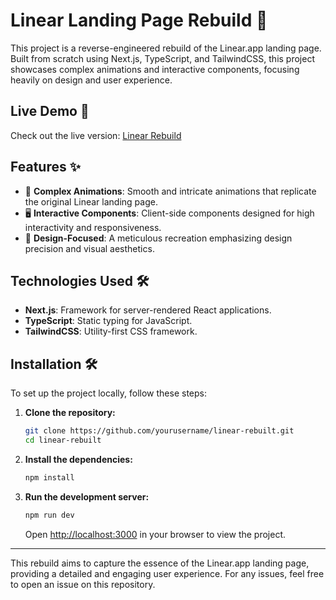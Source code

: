 # Linear Landing Page Rebuild 🎨

This project is a reverse-engineered rebuild of the Linear.app landing page. Built from scratch using Next.js, TypeScript, and TailwindCSS, this project showcases complex animations and interactive components, focusing heavily on design and user experience.

## Live Demo 🎉

Check out the live version: [Linear Rebuild](https://linear-rebuilt.vercel.app/)

## Features ✨

- 🌟 **Complex Animations**: Smooth and intricate animations that replicate the original Linear landing page.
- 🖥️ **Interactive Components**: Client-side components designed for high interactivity and responsiveness.
- 🎨 **Design-Focused**: A meticulous recreation emphasizing design precision and visual aesthetics.

## Technologies Used 🛠️

- **Next.js**: Framework for server-rendered React applications.
- **TypeScript**: Static typing for JavaScript.
- **TailwindCSS**: Utility-first CSS framework.

## Installation 🛠️

To set up the project locally, follow these steps:

1. **Clone the repository:**

   ```bash
   git clone https://github.com/yourusername/linear-rebuilt.git
   cd linear-rebuilt
   ```

2. **Install the dependencies:**

   ```bash
   npm install
   ```

3. **Run the development server:**

   ```bash
   npm run dev
   ```

   Open [http://localhost:3000](http://localhost:3000) in your browser to view the project.

---

This rebuild aims to capture the essence of the Linear.app landing page, providing a detailed and engaging user experience. For any issues, feel free to open an issue on this repository.
